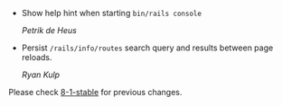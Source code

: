 *   Show help hint when starting `bin/rails console`

    *Petrik de Heus*

*   Persist `/rails/info/routes` search query and results between page reloads.

    *Ryan Kulp*

Please check [8-1-stable](https://github.com/rails/rails/blob/8-1-stable/railties/CHANGELOG.md) for previous changes.
